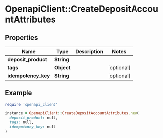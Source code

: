 # OpenapiClient::CreateDepositAccountAttributes

## Properties

| Name | Type | Description | Notes |
| ---- | ---- | ----------- | ----- |
| **deposit_product** | **String** |  |  |
| **tags** | **Object** |  | [optional] |
| **idempotency_key** | **String** |  | [optional] |

## Example

```ruby
require 'openapi_client'

instance = OpenapiClient::CreateDepositAccountAttributes.new(
  deposit_product: null,
  tags: null,
  idempotency_key: null
)
```

